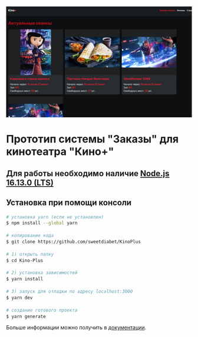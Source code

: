 ![lol](/kino.png)
# Прототип системы "Заказы" для кинотеатра "Кино+"  

## Для работы необходимо наличие [Node.js 16.13.0 (LTS)](https://nodejs.org/en/)

## Установка при помощи консоли

```bash
# установка yarn (если не установлен)
$ npm install --global yarn

# копирование кода
$ git clone https://github.com/sweetdiabet/KinoPlus

# 1) открыть папку
$ cd Kino-Plus

# 2) установка зависимостей
$ yarn install

# 3) запуск для отладки по адресу localhost:3000
$ yarn dev

# создание готового проекта
$ yarn generate
```

Больше информации можно получить в [документации](https://nuxtjs.org).
